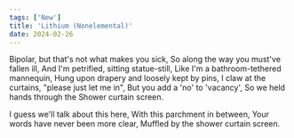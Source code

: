 ```yaml
---
tags: ['New']
title: 'Lithium (Nonelemental)'
date: 2024-02-26
---
```


Bipolar, but that's not what makes you sick,
So along the way you must've fallen ill,
And I'm petrified, sitting statue-still,
Like I'm a bathroom-tethered mannequin,
Hung upon drapery and loosely kept by pins,
I claw at the curtains, "please just let me in",
But you add a 'no' to 'vacancy',
So we held hands through the
Shower curtain screen.

I guess we'll talk about this here,
With this parchment in between,
Your words have never been more clear,
Muffled by the shower curtain screen.
